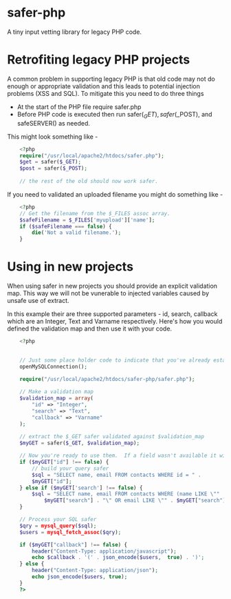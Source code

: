 # safer-php

A tiny input vetting library for legacy PHP code. 

# Retrofiting legacy PHP projects

A common problem in supporting legacy PHP is that old code may not do 
enough or appropriate validation and this leads to potential injection
problems (XSS and SQL).  To mitigate this you need to do three things

* At the start of the PHP file require safer.php
* Before PHP code is executed then run safer($_GET), safer($_POST), and safeSERVER() as needed.

This might look something like -

```PHP
	<?php
	require("/usr/local/apache2/htdocs/safer.php");
	$get = safer($_GET); 
	$post = safer($_POST);
	
	// the rest of the old should now work safer.
```

If you need to validated an uploaded filename you might do something like -

```PHP
    <?php
    // Get the filename from the $_FILES assoc array.
    $safeFilename = $_FILES['myupload']['name'];
    if ($safeFilename === false) {
        die('Not a valid filename.');
    }
```

# Using in new projects

When using safer in new projects you should provide an explicit validation
map.  This way we will not be vunerable to injected variables caused by
unsafe use of extract.

In this example their are three supported parameters - id, search, callback 
which are an Integer, Text and Varname respectively. Here's how you would
defined the validation map and then use it with your code.

```PHP
	<?php
	

	// Just some place holder code to indicate that you've already established a MySQL connection
	openMySQLConnection();

	require("/usr/local/apache2/htdocs/safer-php/safer.php");
	
	// Make a validation map
	$validation_map = array(
		"id" => "Integer",
		"search" => "Text",
		"callback" => "Varname"
	);
	
	// extract the $_GET safer validated against $validation_map
	$myGET = safer($_GET, $validation_map);

	// Now you're ready to use them.  If a field wasn't available it will be set to false
	if ($myGET["id"] !== false) {
		// build your query safer
		$sql = "SELECT name, email FROM contacts WHERE id = " . 
		$myGET["id"];
	} else if ($myGET['search'] !== false) {
		$sql = "SELECT name, email FROM contacts WHERE (name LIKE \"" . 
			$myGET["search"] . "\" OR email LIKE \"" . $myGET["search"] . "\"";
	}

	// Process your SQL safer
	$qry = mysql_query($sql);
	$users = mysql_fetch_assoc($qry);

	if ($myGET["callback"] !== false) {
		header("Content-Type: application/javascript");
		echo $callback . '(' . json_encode($users,  true) . ')';
	} else {
		header("Content-Type: application/json");
		echo json_encode($users, true);
	}
	?>
```

